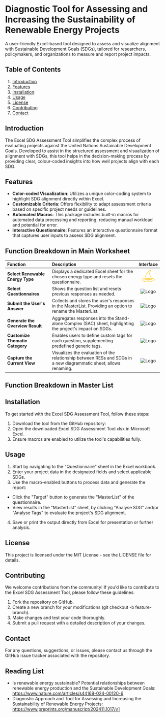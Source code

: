 # Diagnostic Tool for Assessing and Increasing the Sustainability of Renewable Energy Projects
A user-friendly Excel-based tool designed to assess and visualize alignment with Sustainable Development Goals (SDGs), tailored for researchers, policymakers, and organizations to measure and report project impacts.

## Table of Contents
1. [Introduction](#introduction)
2. [Features](#features)
3. [Installation](#installation)
4. [Usage](#usage)
5. [License](#license)
6. [Contributing](#contributing)
7. [Contact](#contact)

## Introduction
The Excel SDG Assessment Tool simplifies the complex process of evaluating projects against the United Nations Sustainable Development Goals. Developed to assist in the structured assessment and visualization of alignment with SDGs, this tool helps in the decision-making process by providing clear, colour-coded insights into how well projects align with each SDG.

## Features
- **Color-coded Visualization**: Utilizes a unique color-coding system to highlight SDG alignment directly within Excel.
- **Customizable Criteria**: Offers flexibility to adapt assessment criteria based on specific project needs or guidelines.
- **Automated Macros**: This package includes built-in macros for automated data processing and reporting, reducing manual workload and potential for error.
- **Interactive Questionnaire**: Features an interactive questionnaire format that captures user inputs to assess SDG alignment.

## Function Breakdown in Main Worksheet
| Function                              | Description                                                                                                          | Interface               |
|:---------------------------------------------|:---------------------------------------------------------------------------------------------------------------------|:-----------------------:|
| **Select Renewable Energy Type**      | Displays a dedicated Excel sheet for the chosen energy type and resets the questionnaire.                             | ![Logo](logo_1.png)       |
| **Select Questionnaires**             | Shows the question list and resets previous responses as needed.                                                     | ![Logo](logo.png)       |
| **Submit the User's Answer**          | Collects and stores the user's responses in the MasterList. Providing an option to rename the MasterList.           | ![Logo](logo.png)       |
| **Generate the Overview Result**      | Aggregates responses into the Stand-alone Complex (SAC) sheet, highlighting the project's impact on SDGs.           | ![Logo](logo.png)       |
| **Customize Thematic Category**       | Enables users to define custom tags for each question, supplementing predefined generic tags.                        | ![Logo](logo.png)       |
| **Capture the Current View**          | Visualizes the evaluation of the relationship between RESs and SDGs in a new diagrammatic sheet; allows renaming.    | ![Logo](logo.png)       |

## Function Breakdown in Master List

## Installation
To get started with the Excel SDG Assessment Tool, follow these steps:
1. Download the tool from the GitHub repository:
2. Open the downloaded Excel SDG Assessment Tool.xlsx in Microsoft Excel.
3. Ensure macros are enabled to utilize the tool's capabilities fully.

## Usage 
1. Start by navigating to the "Questionnaire" sheet in the Excel workbook.
2. Enter your project data in the designated fields and select applicable SDGs.
3. Use the macro-enabled buttons to process data and generate the report:
 - Click the "Target" button to generate the "MasterList" of the questionnaire.
 - View results in the "MasterList" sheet, by clicking "Analyse SDG" and/or "Analyse Tags" to evaluate the project's SDG alignment.
4. Save or print the output directly from Excel for presentation or further analysis.

## License
This project is licensed under the MIT License - see the LICENSE file for details.

## Contributing
We welcome contributions from the community! If you'd like to contribute to the Excel SDG Assessment Tool, please follow these guidelines:

1. Fork the repository on GitHub.
2. Create a new branch for your modifications (git checkout -b feature-branch).
3. Make changes and test your code thoroughly.
4. Submit a pull request with a detailed description of your changes.

## Contact
For any questions, suggestions, or issues, please contact us through the GitHub issue tracker associated with the repository.

## Reading List
- Is renewable energy sustainable? Potential relationships between renewable energy production and the Sustainable Development Goals: https://www.nature.com/articles/s44168-024-00120-6
- Diagnostic Approach and Tool for Assessing and Increasing the Sustainability of Renewable Energy Projects: https://www.preprints.org/manuscript/202411.1017/v1
